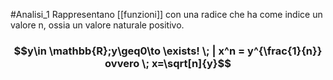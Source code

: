 #Analisi_1
Rappresentano [[funzioni]] con una radice che ha come indice un valore n, ossia un valore naturale positivo.
### $$y\in \mathbb{R};y\geq0\to \exists! \; | x^n = y^{\frac{1}{n}} ovvero  \; x=\sqrt[n]{y}$$

